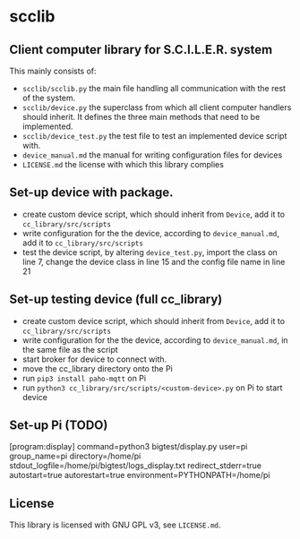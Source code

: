 # scclib

## Client computer library for S.C.I.L.E.R. system
This mainly consists of:

- `scclib/scclib.py` the main file handling all communication with the rest of the system.
- `scclib/device.py` the superclass from which all client computer handlers should inherit. It defines the three main methods that need to be implemented.
- `scclib/device_test.py` the test file to test an implemented device script with.
- `device_manual.md` the manual for writing configuration files for devices
- `LICENSE.md` the license with which this library complies

## Set-up device with package.
- create custom device script, which should inherit from `Device`, add it to `cc_library/src/scripts`
- write configuration for the the device, according to `device_manual.md`, add it to `cc_library/src/scripts`
- test the device script, by altering `device_test.py`, import the class on line 7, change the device class in line 15 and the config file name in line 21



## Set-up testing device (full cc_library)
- create custom device script, which should inherit from `Device`, add it to `cc_library/src/scripts`
- write configuration for the the device, according to `device_manual.md`, in the same file as the script
- start broker for device to connect with. 
- move the cc_library directory onto the Pi
- run `pip3 install paho-mqtt` on Pi
- run `python3 cc_library/src/scripts/<custom-device>.py` on Pi to start device

## Set-up Pi (TODO)
[program:display]
command=python3 bigtest/display.py
user=pi
group_name=pi
directory=/home/pi
stdout_logfile=/home/pi/bigtest/logs_display.txt
redirect_stderr=true
autostart=true
autorestart=true
environment=PYTHONPATH=/home/pi

## License
This library is licensed with GNU GPL v3, see `LICENSE.md`.